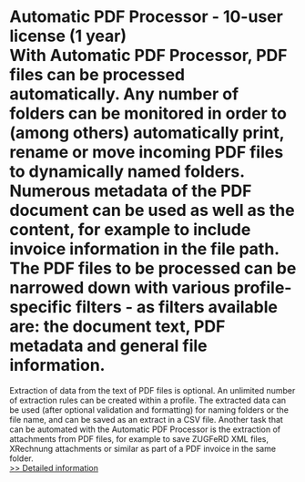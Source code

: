 # Automatic PDF Processor - 10-user license (1 year)<br />With Automatic PDF Processor, PDF files can be processed automatically. Any number of folders can be monitored in order to (among others) automatically print, rename or move incoming PDF files to dynamically named folders. Numerous metadata of the PDF document can be used as well as the content, for example to include invoice information in the file path. The PDF files to be processed can be narrowed down with various profile-specific filters - as filters available are: the document text, PDF metadata and general file information.

Extraction of data from the text of PDF files is optional. An unlimited number of extraction rules can be created within a profile. The extracted data can be used (after optional validation and formatting) for naming folders or the file name, and can be saved as an extract in a CSV file. Another task that can be automated with the Automatic PDF Processor is the extraction of attachments from PDF files, for example to save ZUGFeRD XML files, XRechnung attachments or similar as part of a PDF invoice in the same folder.<br />[>> Detailed information](https://secure.shareit.com/shareit/product.html?productid=300996683&affiliateid=200057808)